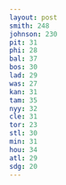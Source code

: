 ```yaml
---
layout: post
smith: 248
johnson: 230
pit: 31
phi: 28
bal: 37
bos: 30
lad: 29
was: 27
kan: 31
tam: 35
nyy: 32
cle: 31
tor: 23
stl: 30
min: 31
hou: 34
atl: 29
sdg: 20
---
```

